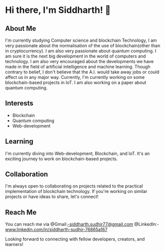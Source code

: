 # Hi there, I'm Siddharth! 👋

## About Me

I'm currently studying Computer science and blockchain Technology, I am very passionate about the normalisation of the use of blockchain(other than in cryptocurrency). I am also very passionate about quantum computing. I am sure it is the next big development in the world of computers and technology. I am also very encouraged about the developments we have made in the field of artificial intelligence and machine learning. Though contrary to belief, I don't believe that the A.I. would take away jobs or could affect us in any major way. Currently, I'm currently working on some blockchain-based projects in IoT. I am also working on a paper about quantum computing.

## Interests

- Blockchain 
- Quantum computing 
- Web-development

## Learning

I'm currently diving into Web-development, Blockchain, and IoT. It's an exciting journey to work on blockchain-based projects.

## Collaboration

I'm always open to collaborating on projects related to the practical implementation of blockchain technology. If you're working on similar projects or have ideas to share, let's connect!

## Reach Me

You can reach me via @Gmail:-siddharth.sudhir77@gmail.com
                     @LinkedIn:-www.linkedin.com/in/siddharth-sudhir-76865a167
                    

Looking forward to connecting with fellow developers, creators, and learners!


